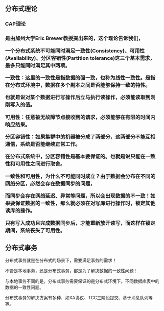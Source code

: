 ## 分布式理论

<h3>CAP理论<h3/>是由加州大学Eric Brewer教授提出来的，这个理论告诉我们，

一个分布式系统不可能同时满足一致性(Consistency)、可用性(Availability)、分区容错性(Partition tolerance)这三个基本需求，最多只能同时满足其中两项。

一致性：这里的一致性是指数据的强一致，也称为线性一致性。是指在分布式环境中，数据在多个副本之间是否能够保持一致的特性。

也就是说对某个数据进行写操作后立马执行读操作，必须能读取到刚刚写入的值。

可用性：任意被无故障节点接收到的请求，必须能够在有限的时间内响应结果。

分区容错性：如果集群中的机器被分成了两部分，这两部分不能互相通信，系统是否能继续正常工作。

在分布式系统中，分区容错性是基本要保证的。也就是说只能在一致性和可用性之间进行取舍。

一致性和可用性，为什么不可能同时成立？由于数据会分布在不同的网络分区，必然会存在数据同步的问题，

而同步会存在网络延迟、异常等问题，所以会出现数据的不一致！如果要保证数据的一致性，那么就必须在对写库进行操作时，锁定其他读库的操作。

只有写入成功且完成数据同步后，才能重新放开读写，而这样在锁定期间，系统丧失了可用性。

## 分布式事务

分布式事务就是在分布式的场景下，需要满足事务的需求！

不管是本地事务，还是分布式事务，都是为了解决数据的一致性问题！

与本地事务不同的是，分布式事务需要保证的是分布式环境下，不同数据库表中的数据的一致性问题。

分布式事务的解决方案有多种，如XA协议、TCC三阶段提交、基于消息队列等等。
